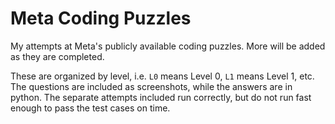 # Meta Coding Puzzles

My attempts at Meta's publicly available coding puzzles. More will be added as they are completed.

These are organized by level, i.e. `L0` means Level 0, `L1` means Level 1, etc. The questions are included as screenshots, while the answers are in python. The separate attempts included run correctly, but do not run fast enough to pass the test cases on time.
